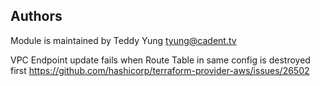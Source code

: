 ## Authors

Module is maintained by Teddy Yung tyung@cadent.tv 


VPC Endpoint update fails when Route Table in same config is destroyed first
https://github.com/hashicorp/terraform-provider-aws/issues/26502
